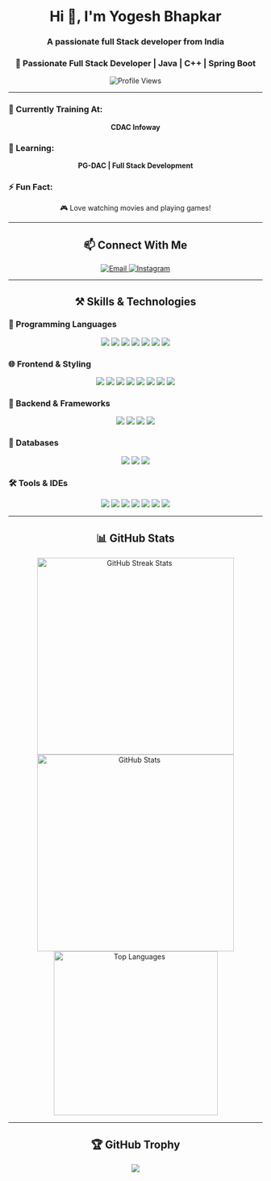<h1 align="center">Hi 👋, I'm Yogesh Bhapkar</h1>
<h3 align="center">A passionate full Stack developer from India</h3>

<h3 align="center">🚀 Passionate Full Stack Developer | Java | C++ | Spring Boot</h3>

<p align="center">
  <img src="https://komarev.com/ghpvc/?username=Yogesh1040&label=Profile%20views&color=0e75b6&style=flat" alt="Profile Views" />
</p>

---

### 🔭 Currently Training At:
<p align="center"><b>CDAC Infoway</b></p>

### 🌱 Learning:
<p align="center"><b>PG-DAC | Full Stack Development</b></p>

### ⚡ Fun Fact:
<p align="center">🎮 Love watching movies and playing games!</p>

---

<h2 align="center">📫 Connect With Me</h2>
<p align="center">
  <a href="mailto:yogeshbhapkar1040@gmail.com">
    <img src="https://img.shields.io/badge/Gmail-333333?style=for-the-badge&logo=gmail&logoColor=red" alt="Email" />
  </a>
  <a href="https://instagram.com/yogi_1040" target="_blank">
    <img src="https://img.shields.io/badge/Instagram-833AB4?style=for-the-badge&logo=instagram&logoColor=white" alt="Instagram" />
  </a>
</p>

---

<h2 align="center">⚒️ Skills & Technologies</h2>

### 🧠 Programming Languages
<p align="center">
  <img src="https://img.shields.io/badge/C-00599C?style=for-the-badge&logo=c&logoColor=white" />
  <img src="https://img.shields.io/badge/C++-00599C?style=for-the-badge&logo=cplusplus&logoColor=white" />
  <img src="https://img.shields.io/badge/Java-FB5B00?style=for-the-badge&logo=java&logoColor=white" />
  <img src="https://img.shields.io/badge/C%23-512BD4?style=for-the-badge&logo=csharp&logoColor=white" />
  <img src="https://img.shields.io/badge/Python-3776AB?style=for-the-badge&logo=python&logoColor=white" />
  <img src="https://img.shields.io/badge/JavaScript-F7DF1E?style=for-the-badge&logo=javascript&logoColor=black" />
  <img src="https://img.shields.io/badge/TypeScript-3178C6?style=for-the-badge&logo=typescript&logoColor=white" />
</p>

### 🌐 Frontend & Styling
<p align="center">
  <img src="https://img.shields.io/badge/HTML-E34F26?style=for-the-badge&logo=html5&logoColor=white" />
  <img src="https://img.shields.io/badge/CSS-1572B6?style=for-the-badge&logo=css3&logoColor=white" />
  <img src="https://img.shields.io/badge/Bootstrap-563D7C?style=for-the-badge&logo=bootstrap&logoColor=white" />
  <img src="https://img.shields.io/badge/React-20232A?style=for-the-badge&logo=react&logoColor=61DAFB" />
  <img src="https://img.shields.io/badge/Redux-764ABC?style=for-the-badge&logo=redux&logoColor=white" />
  <img src="https://img.shields.io/badge/Angular-DD0031?style=for-the-badge&logo=angular&logoColor=white" />
  <img src="https://img.shields.io/badge/Vue.js-4FC08D?style=for-the-badge&logo=vue.js&logoColor=white" />
  <img src="https://img.shields.io/badge/Sass-CC6699?style=for-the-badge&logo=sass&logoColor=white" />
</p>

### 🧰 Backend & Frameworks
<p align="center">
  <img src="https://img.shields.io/badge/Spring%20Boot-6DB33F?style=for-the-badge&logo=springboot&logoColor=white" />
  <img src="https://img.shields.io/badge/Express.js-000000?style=for-the-badge&logo=express&logoColor=white" />
  <img src="https://img.shields.io/badge/Node.js-339933?style=for-the-badge&logo=nodedotjs&logoColor=white" />
  <img src="https://img.shields.io/badge/.NET-512BD4?style=for-the-badge&logo=dotnet&logoColor=white" />
</p>

### 💾 Databases
<p align="center">
  <img src="https://img.shields.io/badge/MySQL-4479A1?style=for-the-badge&logo=mysql&logoColor=white" />
  <img src="https://img.shields.io/badge/PLSQL-F80000?style=for-the-badge&logo=oracle&logoColor=white" />
  <img src="https://img.shields.io/badge/MongoDB-47A248?style=for-the-badge&logo=mongodb&logoColor=white" />
</p>

### 🛠️ Tools & IDEs
<p align="center">
  <img src="https://img.shields.io/badge/VS Code-007ACC?style=for-the-badge&logo=visualstudiocode&logoColor=white" />
  <img src="https://img.shields.io/badge/Eclipse-2C2255?style=for-the-badge&logo=eclipse&logoColor=white" />
  <img src="https://img.shields.io/badge/Git-F05032?style=for-the-badge&logo=git&logoColor=white" />
  <img src="https://img.shields.io/badge/GitHub-181717?style=for-the-badge&logo=github&logoColor=white" />
  <img src="https://img.shields.io/badge/Linux-FCC624?style=for-the-badge&logo=linux&logoColor=black" />
  <img src="https://img.shields.io/badge/Figma-F24E1E?style=for-the-badge&logo=figma&logoColor=white" />
  <img src="https://img.shields.io/badge/Kafka-231F20?style=for-the-badge&logo=apachekafka&logoColor=white" />
</p>

---

<h2 align="center">📊 GitHub Stats</h2>

<div align="center">
  <img width=390 src="https://github-readme-streak-stats.herokuapp.com?user=Yogesh1040&theme=react&border_radius=10" alt="GitHub Streak Stats"/>
  <img width=390 src="https://github-readme-stats.vercel.app/api?username=Yogesh1040&show_icons=true&theme=react&rank_icon=github&border_radius=10" alt="GitHub Stats"/>
  <br/>
  <img width=325 src="https://github-readme-stats.vercel.app/api/top-langs/?username=Yogesh1040&layout=compact&langs_count=8&theme=react&border_radius=10" alt="Top Languages"/>
</div>

---

<h2 align="center">🏆 GitHub Trophy</h2>
<p align="center">
  <img src="https://github-profile-trophy.vercel.app/?username=Yogesh1040&theme=onestar&margin-w=15" />
</p>
